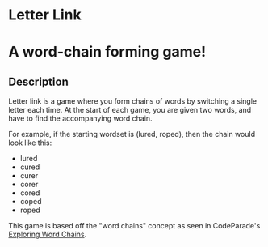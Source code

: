 # Letter Link

# A word-chain forming game!

## Description

Letter link is a game where you form chains of words by switching a single letter each time.
At the start of each game, you are given two words, and have to find the accompanying word chain.

For example, if the starting wordset is (lured, roped), then the chain would look like this:

- lured
- cured
- curer
- corer
- cored
- coped
- roped



This game is based off the "word chains" concept as seen in CodeParade's [Exploring Word Chains](https://www.youtube.com/watch?v=6GuqNrV8LsQ).
